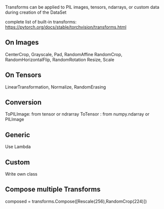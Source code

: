 Transforms can be applied to PIL images, tensors, ndarrays, or custom data
during creation of the DataSet

complete list of built-in transforms: 
https://pytorch.org/docs/stable/torchvision/transforms.html

On Images
---------
CenterCrop, Grayscale, Pad, RandomAffine
RandomCrop, RandomHorizontalFlip, RandomRotation
Resize, Scale

On Tensors
----------
LinearTransformation, Normalize, RandomErasing

Conversion
----------
ToPILImage: from tensor or ndrarray
ToTensor : from numpy.ndarray or PILImage

Generic
-------
Use Lambda 

Custom
------
Write own class

Compose multiple Transforms
---------------------------
composed = transforms.Compose([Rescale(256),RandomCrop(224)])
